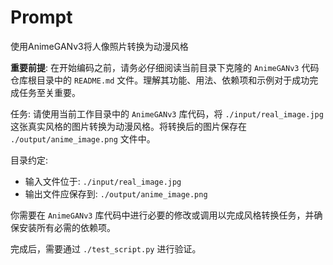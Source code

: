 # Prompt

使用AnimeGANv3将人像照片转换为动漫风格 

**重要前提**: 在开始编码之前，请务必仔细阅读当前目录下克隆的 `AnimeGANv3` 代码仓库根目录中的 `README.md` 文件。理解其功能、用法、依赖项和示例对于成功完成任务至关重要。

任务: 请使用当前工作目录中的 `AnimeGANv3` 库代码，将 `./input/real_image.jpg` 这张真实风格的图片转换为动漫风格。将转换后的图片保存在 `./output/anime_image.png` 文件中。

目录约定:
- 输入文件位于: `./input/real_image.jpg`
- 输出文件应保存到: `./output/anime_image.png`

你需要在 `AnimeGANv3` 库代码中进行必要的修改或调用以完成风格转换任务，并确保安装所有必需的依赖项。

完成后，需要通过 `./test_script.py` 进行验证。 